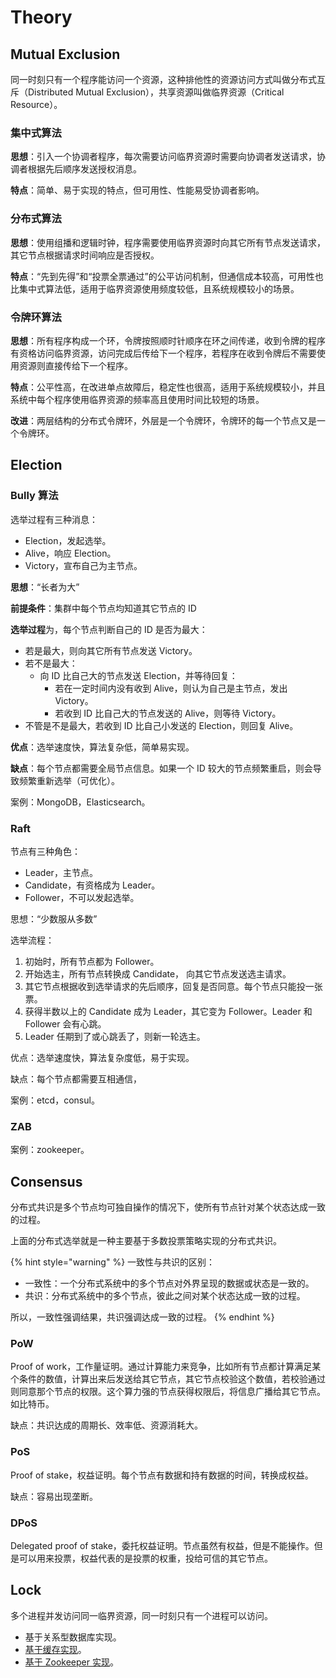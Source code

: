 # Theory

## Mutual Exclusion

同一时刻只有一个程序能访问一个资源，这种排他性的资源访问方式叫做分布式互斥（Distributed Mutual Exclusion），共享资源叫做临界资源（Critical Resource）。

### 集中式算法

**思想**：引入一个协调者程序，每次需要访问临界资源时需要向协调者发送请求，协调者根据先后顺序发送授权消息。

**特点**：简单、易于实现的特点，但可用性、性能易受协调者影响。

### 分布式算法

**思想**：使用组播和逻辑时钟，程序需要使用临界资源时向其它所有节点发送请求，其它节点根据请求时间响应是否授权。

**特点**：“先到先得”和“投票全票通过”的公平访问机制，但通信成本较高，可用性也比集中式算法低，适用于临界资源使用频度较低，且系统规模较小的场景。

### 令牌环算法

**思想**：所有程序构成一个环，令牌按照顺时针顺序在环之间传递，收到令牌的程序有资格访问临界资源，访问完成后传给下一个程序，若程序在收到令牌后不需要使用资源则直接传给下一个程序。

**特点**：公平性高，在改进单点故障后，稳定性也很高，适用于系统规模较小，并且系统中每个程序使用临界资源的频率高且使用时间比较短的场景。

**改进**：两层结构的分布式令牌环，外层是一个令牌环，令牌环的每一个节点又是一个令牌环。

## Election

### Bully 算法

选举过程有三种消息：

* Election，发起选举。
* Alive，响应 Election。
* Victory，宣布自己为主节点。

**思想**：“长者为大”

**前提条件**：集群中每个节点均知道其它节点的 ID

**选举过程**为，每个节点判断自己的 ID 是否为最大：

* 若是最大，则向其它所有节点发送 Victory。
* 若不是最大：
  * 向 ID 比自己大的节点发送 Election，并等待回复：
    * 若在一定时间内没有收到 Alive，则认为自己是主节点，发出 Victory。
    * 若收到 ID 比自己大的节点发送的 Alive，则等待 Victory。
* 不管是不是最大，若收到 ID 比自己小发送的 Election，则回复 Alive。

**优点**：选举速度快，算法复杂低，简单易实现。

**缺点**：每个节点都需要全局节点信息。如果一个 ID 较大的节点频繁重启，则会导致频繁重新选举（可优化）。

案例：MongoDB，Elasticsearch。

### Raft

节点有三种角色：

* Leader，主节点。
* Candidate，有资格成为 Leader。
* Follower，不可以发起选举。

思想：“少数服从多数”

选举流程：

1. 初始时，所有节点都为 Follower。
2. 开始选主，所有节点转换成 Candidate， 向其它节点发送选主请求。
3. 其它节点根据收到选举请求的先后顺序，回复是否同意。每个节点只能投一张票。
4. 获得半数以上的 Candidate 成为 Leader，其它变为 Follower。Leader 和 Follower 会有心跳。
5. Leader 任期到了或心跳丢了，则新一轮选主。

优点：选举速度快，算法复杂度低，易于实现。

缺点：每个节点都需要互相通信，

案例：etcd，consul。

### ZAB

案例：zookeeper。

## Consensus

分布式共识是多个节点均可独自操作的情况下，使所有节点针对某个状态达成一致的过程。

上面的分布式选举就是一种主要基于多数投票策略实现的分布式共识。

{% hint style="warning" %}
一致性与共识的区别：

* 一致性：一个分布式系统中的多个节点对外界呈现的数据或状态是一致的。
* 共识：分布式系统中的多个节点，彼此之间对某个状态达成一致的过程。

所以，一致性强调结果，共识强调达成一致的过程。
{% endhint %}

### PoW

Proof of work，工作量证明。通过计算能力来竞争，比如所有节点都计算满足某个条件的数值，计算出来后发送给其它节点，其它节点校验这个数值，若校验通过则同意那个节点的权限。这个算力强的节点获得权限后，将信息广播给其它节点。如比特币。

缺点：共识达成的周期长、效率低、资源消耗大。

### PoS

Proof of stake，权益证明。每个节点有数据和持有数据的时间，转换成权益。

缺点：容易出现垄断。

### DPoS

Delegated proof of stake，委托权益证明。节点虽然有权益，但是不能操作。但是可以用来投票，权益代表的是投票的权重，投给可信的其它节点。

## Lock

多个进程并发访问同一临界资源，同一时刻只有一个进程可以访问。

* 基于关系型数据库实现。
* [基于缓存实现](../../database/basic.md#fen-bu-shi-suo)。
* [基于 Zookeeper 实现](../../database/zookeeper-1.md#fen-bu-shi-suo)。

